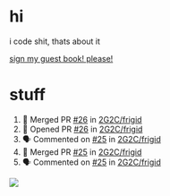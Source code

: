 # hi
i code shit, thats about it

[sign my guest book! please!](https://github.com/Just-a-Unity-Dev/Just-a-Unity-Dev/issues/new?&body=Sign%20my%20guest%20book%20by%20placing%20your%20name%20in%20the%20title,%20how%27d%20you%20get%20to%20this%20page%20and%20why?%20Don%27t%20forget%20you%20have%20an%20entire%20notebook%20in%20your%20hands!)


# stuff
<!--START_SECTION:activity-->
1. 🎉 Merged PR [#26](https://github.com/2G2C/frigid/pull/26) in [2G2C/frigid](https://github.com/2G2C/frigid)
2. 💪 Opened PR [#26](https://github.com/2G2C/frigid/pull/26) in [2G2C/frigid](https://github.com/2G2C/frigid)
3. 🗣 Commented on [#25](https://github.com/2G2C/frigid/issues/25) in [2G2C/frigid](https://github.com/2G2C/frigid)
4. 🎉 Merged PR [#25](https://github.com/2G2C/frigid/pull/25) in [2G2C/frigid](https://github.com/2G2C/frigid)
5. 🗣 Commented on [#25](https://github.com/2G2C/frigid/issues/25) in [2G2C/frigid](https://github.com/2G2C/frigid)
<!--END_SECTION:activity-->

![](https://github-profile-summary-cards.vercel.app/api/cards/profile-details?username=Just-a-Unity-Dev&theme=solarized_dark)
